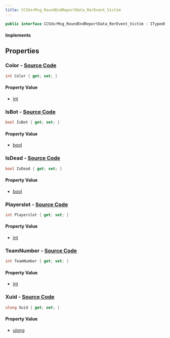 ```yaml
---
title: CCSUsrMsg_RoundEndReportData_RerEvent_Victim
---
```


```csharp
public interface CCSUsrMsg_RoundEndReportData_RerEvent_Victim : ITypedProtobuf<CCSUsrMsg_RoundEndReportData_RerEvent_Victim>, INativeHandle
```

#### Implements

## Properties

### **Color** - [Source Code](https://github.com/swiftly-solution/swiftlys2/blob/main/managed/src/SwiftlyS2.Generated/Protobufs/Interfaces/CCSUsrMsg_RoundEndReportData_RerEvent_Victim.cs#L22)

```csharp
int Color { get; set; }
```

#### Property Value

- [int](https://learn.microsoft.com/dotnet/api/system.int32)

### **IsBot** - [Source Code](https://github.com/swiftly-solution/swiftlys2/blob/main/managed/src/SwiftlyS2.Generated/Protobufs/Interfaces/CCSUsrMsg_RoundEndReportData_RerEvent_Victim.cs#L25)

```csharp
bool IsBot { get; set; }
```

#### Property Value

- [bool](https://learn.microsoft.com/dotnet/api/system.boolean)

### **IsDead** - [Source Code](https://github.com/swiftly-solution/swiftlys2/blob/main/managed/src/SwiftlyS2.Generated/Protobufs/Interfaces/CCSUsrMsg_RoundEndReportData_RerEvent_Victim.cs#L28)

```csharp
bool IsDead { get; set; }
```

#### Property Value

- [bool](https://learn.microsoft.com/dotnet/api/system.boolean)

### **Playerslot** - [Source Code](https://github.com/swiftly-solution/swiftlys2/blob/main/managed/src/SwiftlyS2.Generated/Protobufs/Interfaces/CCSUsrMsg_RoundEndReportData_RerEvent_Victim.cs#L16)

```csharp
int Playerslot { get; set; }
```

#### Property Value

- [int](https://learn.microsoft.com/dotnet/api/system.int32)

### **TeamNumber** - [Source Code](https://github.com/swiftly-solution/swiftlys2/blob/main/managed/src/SwiftlyS2.Generated/Protobufs/Interfaces/CCSUsrMsg_RoundEndReportData_RerEvent_Victim.cs#L13)

```csharp
int TeamNumber { get; set; }
```

#### Property Value

- [int](https://learn.microsoft.com/dotnet/api/system.int32)

### **Xuid** - [Source Code](https://github.com/swiftly-solution/swiftlys2/blob/main/managed/src/SwiftlyS2.Generated/Protobufs/Interfaces/CCSUsrMsg_RoundEndReportData_RerEvent_Victim.cs#L19)

```csharp
ulong Xuid { get; set; }
```

#### Property Value

- [ulong](https://learn.microsoft.com/dotnet/api/system.uint64)

